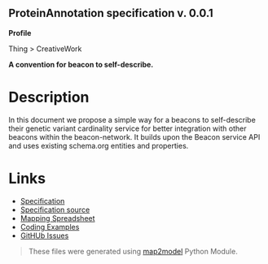 ## ProteinAnnotation specification v. 0.0.1 

**Profile** 

Thing > CreativeWork

**A convention for beacon to self-describe.** 

# Description 
In this document we propose a simple way for a beacons to self-describe their genetic variant cardinality service for better integration with other beacons within the beacon-network. It builds upon the Beacon service API and uses existing schema.org entities and properties. 
# Links 
- [Specification](http://bioschemas.org/bsc_specs/ProteinAnnotation/specification/)
- [Specification source](specification.html)
- [Mapping Spreadsheet](https://docs.google.com/spreadsheets/d/1KNVv3xedOpckk3ZcILnPmlys2DTzpk8KnkRwVFR2SL0/edit?usp=drivesdk)
- [Coding Examples](https://github.com/BioSchemas/specifications/tree/master/ProteinAnnotation/examples)
- [GitHUb Issues](https://github.com/BioSchemas/bioschemas/labels/type%3A%20ProteinAnnotation)
> These files were generated using [map2model](https://github.com/BioSchemas/map2model) Python Module.